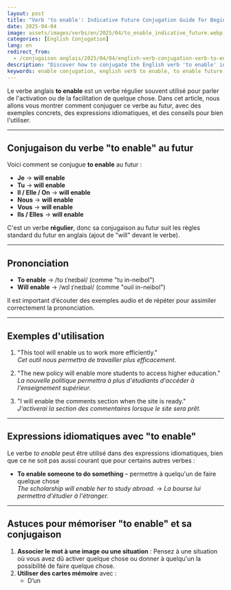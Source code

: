 ```yaml
---
layout: post 
title: "Verb 'to enable': Indicative Future Conjugation Guide for Beginners"
date: 2025-04-04
image: assets/images/verbs/en/2025/04/to_enable_indicative_future.webp
categories: [English Conjugation]
lang: en
redirect_from:
  - /conjugaison anglais/2025/04/04/english-verb-conjugation-verb-to-enable-indicative-future/
description: "Discover how to conjugate the English verb 'to enable' in the indicative future. This comprehensive guide is ideal for beginners who want to learn how to use 'to enable' correctly with examples, idiomatic expressions, and practical tips."
keywords: enable conjugation, english verb to enable, to enable future indicative, english conjugation, learn english
---
```


Le verbe anglais **to enable** est un verbe régulier souvent utilisé pour parler de l'activation ou de la facilitation de quelque chose. Dans cet article, nous allons vous montrer comment conjuguer ce verbe au futur, avec des exemples concrets, des expressions idiomatiques, et des conseils pour bien l'utiliser.


---

## Conjugaison du verbe "to enable" au futur

Voici comment se conjugue **to enable** au futur :

- **Je** → **will enable**
- **Tu** → **will enable**
- **Il / Elle / On** → **will enable**
- **Nous** → **will enable**
- **Vous** → **will enable**
- **Ils / Elles** → **will enable**

C'est un verbe **régulier**, donc sa conjugaison au futur suit les règles standard du futur en anglais (ajout de "will" devant le verbe).

---

## Prononciation

- **To enable** → /tʊ ɪˈneɪbəl/ (comme "tu in-neibol")
- **Will enable** → /wɪl ɪˈneɪbəl/ (comme "ouil in-neibol")

Il est important d’écouter des exemples audio et de répéter pour assimiler correctement la prononciation.

---

## Exemples d'utilisation

1. "This tool will enable us to work more efficiently."  
   _Cet outil nous permettra de travailler plus efficacement._

2. "The new policy will enable more students to access higher education."  
   _La nouvelle politique permettra à plus d'étudiants d'accéder à l'enseignement supérieur._

3. "I will enable the comments section when the site is ready."  
   _J'activerai la section des commentaires lorsque le site sera prêt._

---

## Expressions idiomatiques avec "to enable"

Le verbe *to enable* peut être utilisé dans des expressions idiomatiques, bien que ce ne soit pas aussi courant que pour certains autres verbes :

- **To enable someone to do something** – permettre à quelqu'un de faire quelque chose  
  _The scholarship will enable her to study abroad._ → _La bourse lui permettra d'étudier à l'étranger._

---

## Astuces pour mémoriser "to enable" et sa conjugaison

1. **Associer le mot à une image ou une situation** : Pensez à une situation où vous avez dû activer quelque chose ou donner à quelqu'un la possibilité de faire quelque chose.
2. **Utiliser des cartes mémoire** avec :  
   - D’un